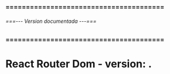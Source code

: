 ### ======================================= ###
###### ===--- Version documentada ---=== ######
### ======================================= ###

# React Router Dom - version: [](^6.22.0).